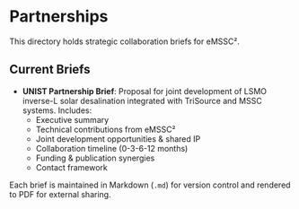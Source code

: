 # Partnerships

This directory holds strategic collaboration briefs for eMSSC².

## Current Briefs
- **UNIST Partnership Brief**: Proposal for joint development of LSMO inverse-L solar desalination integrated with TriSource and MSSC systems. Includes:
  - Executive summary
  - Technical contributions from eMSSC²
  - Joint development opportunities & shared IP
  - Collaboration timeline (0-3-6-12 months)
  - Funding & publication synergies
  - Contact framework

Each brief is maintained in Markdown (`.md`) for version control and rendered to PDF for external sharing.
